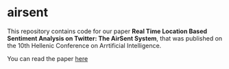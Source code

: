 # airsent
This repository contains code for our paper __Real Time Location Based Sentiment Analysis on Twitter: The AirSent System__, that was published on the 10th Hellenic Conference on Arrtificial Intelligence.

You can read the paper [here](https://dl.acm.org/doi/abs/10.1145/3200947.3201052)
